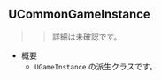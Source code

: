 ## UCommonGameInstance

>> 詳細は未確認です。

* 概要
	* `UGameInstance` の派生クラスです。

<!--- ページ内のリンク --->

<!--- 自前の画像へのリンク --->

<!--- generated --->

